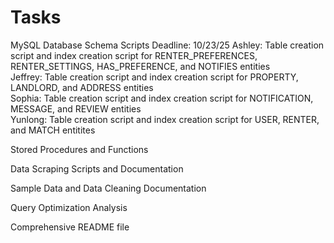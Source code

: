 # Tasks  
MySQL Database Schema Scripts
Deadline: 10/23/25
Ashley: Table creation script and index creation script for RENTER_PREFERENCES, RENTER_SETTINGS, HAS_PREFERENCE, and NOTIFIES entities  
Jeffrey: Table creation script and index creation script for PROPERTY, LANDLORD, and ADDRESS entities  
Sophia: Table creation script and index creation script for NOTIFICATION, MESSAGE, and REVIEW entities  
Yunlong: Table creation script and index creation script for USER, RENTER, and MATCH entitites  
  
Stored Procedures and Functions  
  
Data Scraping Scripts and Documentation  
  
Sample Data and Data Cleaning Documentation 
  
Query Optimization Analysis  
  
Comprehensive README file  
